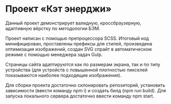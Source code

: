 # Проект «Кэт энерджи»

Данный проект демонстрирует валидную, кроссбраузерную, адаптивную вёрстку по методологии БЭМ. 

Проект написан с помощью препроцессора SCSS. Итоговый код минифицирован, проставлены префиксы для стилей, произведена оптимизация изображений, создан SVG спрайт в автоматическом режиме с помощью менеджера задач Gulp.

Страницы сайта адаптируются как по размерам экрана, так и по типу устройства (для устройств с повышенной плотностью пикселей показываются наиболее подходящие изображения).

Для сборки проекта достаточно склонировать репозиторий, установить зависимости (ввести команду npm i) и создать билд (npm run build). Для запуска локального сервера достаточно ввести команду npm start.
